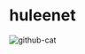 
#
#
# huleenet
![github-cat](https://github.com/user-attachments/assets/3c2f955e-78a0-47c6-8783-e12473e96c86)
#
#
#
